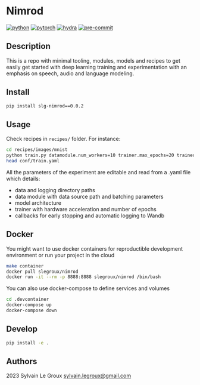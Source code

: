# Nimrod

<!-- WARNING: THIS FILE WAS AUTOGENERATED! DO NOT EDIT! -->

[![python](https://img.shields.io/badge/-Python_3.7_%7C_3.8_%7C_3.9_%7C_3.10-blue?logo=python&logoColor=white)](https://github.com/pre-commit/pre-commit)
[![pytorch](https://img.shields.io/badge/PyTorch_1.10+-ee4c2c?logo=pytorch&logoColor=white)](https://pytorch.org/get-started/locally/)
[![hydra](https://img.shields.io/badge/Config-Hydra_1.3-89b8cd)](https://hydra.cc/)
[![pre-commit](https://img.shields.io/badge/Pre--commit-enabled-brightgreen?logo=pre-commit&logoColor=white.png)](https://github.com/pre-commit/pre-commit)

## Description

This is a repo with minimal tooling, modules, models and recipes to get
easily get started with deep learning training and experimentation with
an emphasis on speech, audio and language modeling.

## Install

``` sh
pip install slg-nimrod==0.0.2
```

## Usage

Check recipes in `recipes/` folder. For instance:

``` bash
cd recipes/images/mnist
python train.py datamodule.num_workers=10 trainer.max_epochs=20 trainer.accelerator='gpu'
head conf/train.yaml
```

All the parameters of the experiment are editable and read from a .yaml
file which details:

- data and logging directory paths
- data module with data source path and batching parameters
- model architecture
- trainer with hardware acceleration and number of epochs
- callbacks for early stopping and automatic logging to Wandb

## Docker

You might want to use docker containers for reproductible development
environment or run your project in the cloud

``` bash
make container
docker pull slegroux/nimrod
docker run -it --rm -p 8888:8888 slegroux/nimrod /bin/bash
```

You can also use docker-compose to define services and volumes

``` bash
cd .devcontainer
docker-compose up
docker-compose down
```

## Develop

``` bash
pip install -e .
```

## Authors

2023 Sylvain Le Groux <sylvain.legroux@gmail.com>
